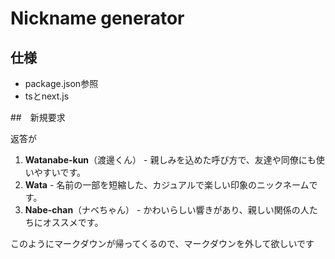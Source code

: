 # Nickname generator

## 仕様

- package.json参照
- tsとnext.js

##　新規要求

返答が
1. **Watanabe-kun**（渡邊くん） - 親しみを込めた呼び方で、友達や同僚にも使いやすいです。
2. **Wata** - 名前の一部を短縮した、カジュアルで楽しい印象のニックネームです。
3. **Nabe-chan**（ナベちゃん） - かわいらしい響きがあり、親しい関係の人たちにオススメです。

このようにマークダウンが帰ってくるので、マークダウンを外して欲しいです
